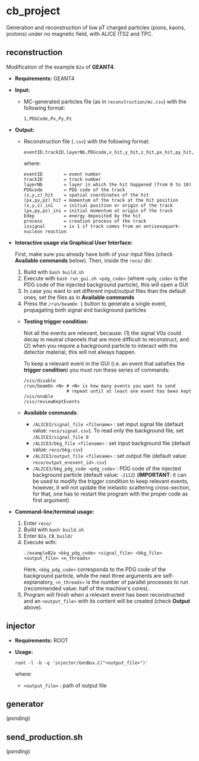 **cb_project**
==============

Generation and reconstruction of low pT charged particles (pions, kaons, protons) under no magnetic field, with ALICE ITS2 and TPC.

## **reconstruction**

  Modification of the example `B2a` of **GEANT4**.

* **Requirements:** GEANT4

* **Input:**

  * MC-generated particles file (as in `reconstruction/mc.csv`) with the following format:

    ```
    1,PDGCode,Px,Py,Pz
    ```

* **Output:**

  * Reconstruction file (`.csv`) with the following format:

    ```
    eventID,trackID,layerNb,PDGcode,x_hit,y_hit,z_hit,px_hit,py_hit,pz_hit,x_ini,y_ini,z_ini,px_ini,py_ini,pz_ini,Edep,process,issignal,motherID,mother_PDGcode,mother_issignal,mother_x_ini,mother_y_ini,mother_z_ini,mother_px_ini,mother_py_ini,mother_pz_ini
    ```
    where:
    ```
    eventID        = event number
    trackID        = track number
    layerNb        = layer in which the hit happened (from 0 to 10)
    PDGcode        = PDG code of the track
    (x,y,z)_hit    = spatial coordinates of the hit
    (px,py,pz)_hit = momentum of the track at the hit position
    (x,y,z)_ini    = initial position or origin of the track
    (px,py,pz)_ini = initial momentum at origin of the track
    Edep           = energy deposited by the hit
    process        = creation process of the track
    issignal       = is 1 if track comes from an antisexaquark-nucleon reaction
    ```

* **Interactive usage via Graphical User Interface:**

  First, make sure you already have both of your input files (check **Available commands** below). Then, inside the `reco/` dir:

  1. Build with `bash build.sh`
  2. Execute with `bash run_gui.sh <pdg_code>` (where `<pdg_code>` is the PDG code of the injected background particle), this will open a GUI
  3. In case you want to set different input/output files than the default ones, set the files as in **Available commands**
  4. Press the `/run/beamOn 1` button to generate a single event, propagating both signal and background particles

  * **Testing trigger condition:**

    Not all the events are relevant, because: (1) the signal V0s could decay in neutral channels that are more difficult to reconstruct, and (2) when you require a background particle to interact with the detector material, this will not always happen.

    To keep a relevant event in the GUI (i.e. an event that satisfies the **trigger condition**) you must run these series of commands:

    ```
    /vis/disable
    /run/beamOn <N> # <N> is how many events you want to send
                    # repeat until at least one event has been kept
    /vis/enable
    /vis/reviewKeptEvents
    ```

  * **Available commands**:

    * `/ALICE3/signal_file <filename>` : set input signal file (default value: `reco/signal.csv`). To read only the background file, set `/ALICE3/signal_file 0`
    * `/ALICE3/bkg_file <filename>` : set input background file  (default value: `reco/bkg.csv`)
    * `/ALICE3/output_file <filename>` : set output file  (default value: `reco/output_e<event_id>.csv`)
    * `/ALICE3/bkg_pdg_code <pdg_code>` : PDG code of the injected background particle (default value: `-2112`) (**IMPORTANT**: it can be used to modify the trigger condition to keep relevant events, however, it will not update the inelastic scattering cross-section, for that, one has to restart the program with the proper code as first argument)

* **Command-line/terminal usage:**

  1. Enter `reco/`
  2. Build with `bash build.sh`
  3. Enter `B2a_CB_build/`
  4. Execute with:
     ```
     ./exampleB2a <bkg_pdg_code> <signal_file> <bkg_file> <output_file> <n_threads>
     ```
     Here, `<bkg_pdg_code>` corresponds to the PDG code of the background particle, while the next three arguments are self-explanatory, `<n_threads>` is the number of parallel processes to run (recommended value: half of the machine's cores).
  5. Program will finish when a relevant event has been reconstructed and an `<output_file>` with its content will be created (check **Output** above).

## **injector**

* **Requirements:** ROOT

* **Usage:**

  `root -l -b -q 'injector/GenBox.C("<output_file>")'`

  where:
  * `<output_file>` : path of output file

## **generator**

  (_pending_)

## **send_production.sh**

  (_pending_)
